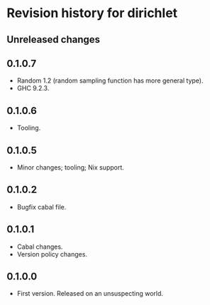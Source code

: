 
# Revision history for dirichlet


## Unreleased changes


## 0.1.0.7

-   Random 1.2 (random sampling function has more general type).
-   GHC 9.2.3.


## 0.1.0.6

-   Tooling.


## 0.1.0.5

-   Minor changes; tooling; Nix support.


## 0.1.0.2

-   Bugfix cabal file.


## 0.1.0.1

-   Cabal changes.
-   Version policy changes.


## 0.1.0.0

-   First version. Released on an unsuspecting world.

